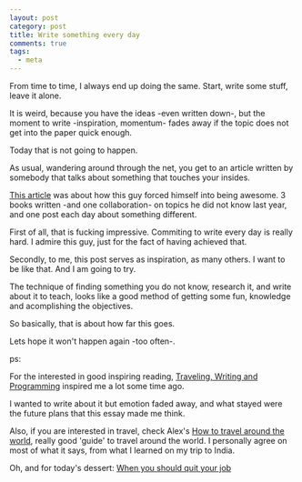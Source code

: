 ```yaml
---
layout: post
category: post
title: Write something every day
comments: true
tags:
  - meta
---
```


From time to time, I always end up doing the same. Start, write some stuff,
leave it alone.

It is weird, because you have the ideas -even written down-, but the moment to
write -inspiration, momentum- fades away if the topic does not get into the
paper quick enough.

Today that is not going to happen.

As usual, wandering around through the net, you get to an article written by
somebody that talks about something that touches your insides.

[This article][article] was about how this guy forced himself into being
awesome. 3 books written -and one collaboration- on topics he did not know last
year, and one post each day about something different.

First of all, that is fucking impressive. Commiting to write every day is
really hard. I admire this guy, just for the fact of having achieved that.

Secondly, to me, this post serves as inspiration, as many others. I want to be
like that. And I am going to try.

The technique of finding something you do not know, research it, and write
about it to teach, looks like a good method of getting some fun, knowledge and
acomplishing the objectives.

So basically, that is about how far this goes.

Lets hope it won't happen again -too often-.

ps:

For the interested in good inspiring reading, 
[Traveling, Writing and Programming][mccaw1] inspired me a lot some time ago.

I wanted to write about it but emotion faded away, and what stayed were the
future plans that this essay made me think.

Also, if you are interested in travel, check Alex's 
[How to travel around the world][mccaw2], really good 'guide' to travel
around the world. I personally agree on most of what it says, from what
I learned on my trip to India.

Oh, and for today's dessert: [When you should quit your job][mccaw3]



[article]: http://japhr.blogspot.com.es/2012/04/366-or-how-i-tricked-myself-into-being.html
[mccaw1]: http://alexmaccaw.com/posts/traveling_writing_programming
[mccaw2]: http://alexmaccaw.com/posts/how_to_travel_around_the_world
[mccaw3]: http://blog.alexmaccaw.com/when-you-should-quit-your-job
